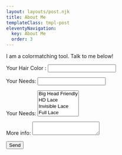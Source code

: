 ```yaml
---
layout: layouts/post.njk
title: About Me
templateClass: tmpl-post
eleventyNavigation:
  key: About Me
  order: 3
---
```


<p>I am a colormatching tool. Talk to me below! <p>


<form name="contact" method="POST" data-netlify="true" id="pizzaOrder">
  <p>
    <label>Your Hair Color : <input type="text" name="hair-color" /></label>
  </p>
  <p>
    <label>Your Needs: <input type="text" name="needs" /></label>
  </p>
  <p>
    <label>Your Needs: <select name="role[]" multiple>
      <option value="big head">Big Head Friendly</option>
      <option value="hd lace">HD Lace</option>
       <option value="invisible lace">Invisible Lace</option>
        <option value="360 lace">Full Lace</option>
         <option value="budet friendly">Cheap</option>
    </select></label>
  </p>
  <p>
    <label>More info: <textarea name="message"></textarea></label>
  </p>
  <p>
    <button type="submit">Send</button>
  </p>
</form>

<script>
  document
  .querySelector("form")
  .addEventListener("submit", handleSubmit);

const handleSubmit = (e) => {
  e.preventDefault();
  let myForm = document.getElementById("pizzaOrder");
  let formData = new FormData(myForm);
  fetch("/", {
    method: "POST",
    headers: { "Content-Type": "application/x-www-form-urlencoded" },
    body: new URLSearchParams(formData).toString(),
  })
    .then(() => console.log("Form successfully submitted"))
    .catch((error) => alert(error));
};
</script>
